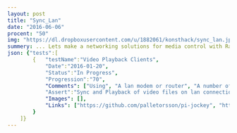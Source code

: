 ```yaml
---
layout: post
title: "Sync_Lan"
date: "2016-06-06"
procent: "50"
img: "https://dl.dropboxusercontent.com/u/1882061/konsthack/sync_lan.jpg"
summery: ... Lets make a networking solutions for media control with Raspberry Pi.  
json: {"tests":[
        {   "testName":"Video Playback Clients", 
            "Date":"2016-01-20",
            "Status":"In Progress",
            "Progression":"70",
            "Comments": ["Using", "A lan modem or router", "A number of Raspberry pi:s, one as server and other as playback clients", "See links for code and instructions"],
            "Assert":"Sync and Playback of video files on lan connectioned Raspberry pi:s",
            "Images": [],  
            "Links": ["https://github.com/palletorsson/pi-jockey", "https://github.com/adafruit/pi_video_looper/blob/master/Adafruit_Video_Looper/video_looper.py"]
        }
    ]}
---
```

<div class="test-target"></div>

